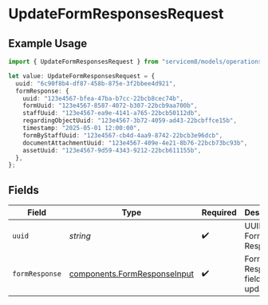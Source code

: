 # UpdateFormResponsesRequest

## Example Usage

```typescript
import { UpdateFormResponsesRequest } from "servicem8/models/operations";

let value: UpdateFormResponsesRequest = {
  uuid: "6c90f8b4-df87-458b-875e-3f2bbee4d921",
  formResponse: {
    uuid: "123e4567-bfea-47ba-b7cc-22bcb8cec74b",
    formUuid: "123e4567-8587-4072-b307-22bcb9aa700b",
    staffUuid: "123e4567-ea9e-4141-a765-22bcb50112db",
    regardingObjectUuid: "123e4567-3b72-4059-ad43-22bcbffce15b",
    timestamp: "2025-05-01 12:00:00",
    formByStaffUuid: "123e4567-cb4d-4aa9-8742-22bcb3e96dcb",
    documentAttachmentUuid: "123e4567-409e-4e21-8b76-22bcb73bc93b",
    assetUuid: "123e4567-9d59-4343-9212-22bcb611155b",
  },
};
```

## Fields

| Field                                                                        | Type                                                                         | Required                                                                     | Description                                                                  |
| ---------------------------------------------------------------------------- | ---------------------------------------------------------------------------- | ---------------------------------------------------------------------------- | ---------------------------------------------------------------------------- |
| `uuid`                                                                       | *string*                                                                     | :heavy_check_mark:                                                           | UUID of the Form Response                                                    |
| `formResponse`                                                               | [components.FormResponseInput](../../models/components/formresponseinput.md) | :heavy_check_mark:                                                           | Form Response fields to update                                               |